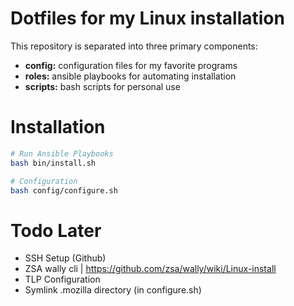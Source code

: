 # Dotfiles for my Linux installation
This repository is separated into three primary components:
- **config:** configuration files for my favorite programs
- **roles:** ansible playbooks for automating installation
- **scripts:** bash scripts for personal use

# Installation

```bash
# Run Ansible Playbooks
bash bin/install.sh

# Configuration
bash config/configure.sh
```

# Todo Later
- SSH Setup (Github)
- ZSA wally cli | https://github.com/zsa/wally/wiki/Linux-install
- TLP Configuration
- Symlink .mozilla directory (in configure.sh)
